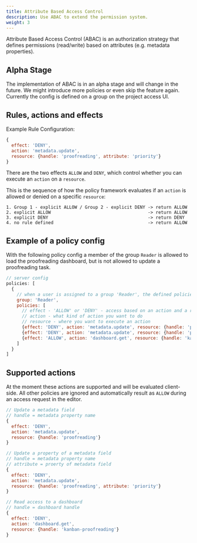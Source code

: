 ```yaml
---
title: Attribute Based Access Control
description: Use ABAC to extend the permission system.
weight: 3
---
```


Attribute Based Access Control (ABAC) is an authorization strategy that defines permissions (read/write) based on attributes (e.g. metadata properties).

## Alpha Stage

The implementation of ABAC is in an alpha stage and will change in the future. We might introduce more policies or even skip the feature again. Currently the config is defined on a group on the project access UI.

## Rules, actions and effects

Example Rule Configuration:
```js
{
  effect: 'DENY',
  action: 'metadata.update',
  resource: {handle: 'proofreading', attribute: 'priority'}
}
```

There are the two effects `ALLOW` and `DENY`, which control whether you can execute an `action` on a `resource`.

This is the sequence of how the policy framework evaluates if an `action` is allowed or denied on a specific `resource`:

```
1. Group 1 - explicit ALLOW / Group 2 - explicit DENY -> return ALLOW
2. explicit ALLOW                                     -> return ALLOW
3. explicit DENY                                      -> return DENY
4. no rule defined                                    -> return ALLOW
```
## Example of a policy config

With the following policy config a member of the group `Reader` is allowed to load the proofreading dashboard, but is not allowed to update a proofreading task.

```js
// server config
policies: [
  {
    // when a user is assigned to a group 'Reader', the defined policies are evaluated
    group: 'Reader',
    policies: [
      // effect - 'ALLOW' or 'DENY' - access based on an action and a resource
      // action - what kind of action you want to do
      // resource - where you want to execute an action
      {effect: 'DENY', action: 'metadata.update', resource: {handle: 'proofreading', attribute: 'priority'}},
      {effect: 'DENY', action: 'metadata.update', resource: {handle: 'proofreading'}},
      {effect: 'ALLOW', action: 'dashboard.get', resource: {handle: 'kanban-proofreading'}}
    ]
  }
]
```

## Supported actions

At the moment these actions are supported and will be evaluated client-side. All other policies are ignored and automatically result as `ALLOW` during an access request in the editor.

```js
// Update a metadata field
// handle = metadata property name
{
  effect: 'DENY',
  action: 'metadata.update',
  resource: {handle: 'proofreading'}
}

// Update a property of a metadata field
// handle = metadata property name
// attribute = proerty of metadata field
{
  effect: 'DENY',
  action: 'metadata.update',
  resource: {handle: 'proofreading', attribute: 'priority'}
}

// Read access to a dashboard
// handle = dashboard handle
{
  effect: 'DENY',
  action: 'dashboard.get',
  resource: {handle: 'kanban-proofreading'}
}
```
